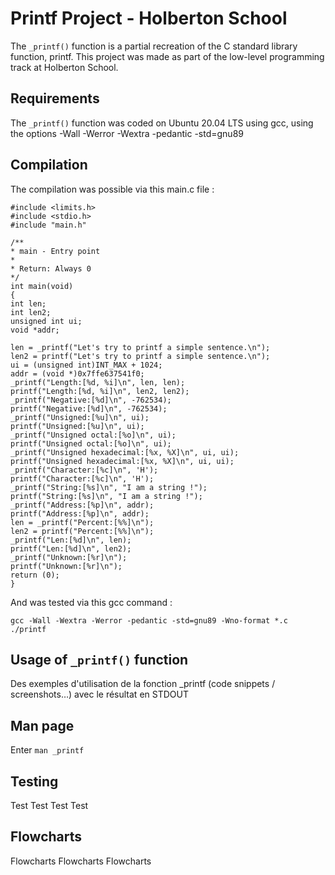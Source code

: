 
# Printf Project - Holberton School

The `_printf()` function is a partial recreation of the C standard library function, printf. This project was made as part of the low-level programming track at Holberton School.


## Requirements

The `_printf()` function was coded on Ubuntu 20.04 LTS using gcc, using the options -Wall -Werror -Wextra -pedantic -std=gnu89


## Compilation

The compilation was possible via this main.c file :

    #include <limits.h>
    #include <stdio.h>
    #include "main.h"

    /**
    * main - Entry point
    *
    * Return: Always 0
    */
    int main(void)
    {
    int len;
    int len2;
    unsigned int ui;
    void *addr;

    len = _printf("Let's try to printf a simple sentence.\n");
    len2 = printf("Let's try to printf a simple sentence.\n");
    ui = (unsigned int)INT_MAX + 1024;
    addr = (void *)0x7ffe637541f0;
    _printf("Length:[%d, %i]\n", len, len);
    printf("Length:[%d, %i]\n", len2, len2);
    _printf("Negative:[%d]\n", -762534);
    printf("Negative:[%d]\n", -762534);
    _printf("Unsigned:[%u]\n", ui);
    printf("Unsigned:[%u]\n", ui);
    _printf("Unsigned octal:[%o]\n", ui);
    printf("Unsigned octal:[%o]\n", ui);
    _printf("Unsigned hexadecimal:[%x, %X]\n", ui, ui);
    printf("Unsigned hexadecimal:[%x, %X]\n", ui, ui);
    _printf("Character:[%c]\n", 'H');
    printf("Character:[%c]\n", 'H');
    _printf("String:[%s]\n", "I am a string !");
    printf("String:[%s]\n", "I am a string !");
    _printf("Address:[%p]\n", addr);
    printf("Address:[%p]\n", addr);
    len = _printf("Percent:[%%]\n");
    len2 = printf("Percent:[%%]\n");
    _printf("Len:[%d]\n", len);
    printf("Len:[%d]\n", len2);
    _printf("Unknown:[%r]\n");
    printf("Unknown:[%r]\n");
    return (0);
    }

And was tested via this gcc command :

    gcc -Wall -Wextra -Werror -pedantic -std=gnu89 -Wno-format *.c
    ./printf



## Usage of `_printf()` function

Des exemples d'utilisation de la fonction _printf (code snippets / screenshots…) avec le résultat en STDOUT


## Man page

Enter `man _printf`


## Testing

Test Test Test Test


## Flowcharts

Flowcharts Flowcharts Flowcharts
